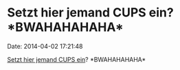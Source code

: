 Setzt hier jemand CUPS ein? \*BWAHAHAHAHA\*
===========================================

Date: 2014-04-02 17:21:48

[Setzt hier jemand CUPS
ein](http://www.openwall.com/lists/oss-security/2014/04/01/4)?
\*BWAHAHAHAHA\*
